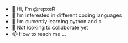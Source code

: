 - 👋 Hi, I’m @repxeR
- 👀 I’m interested in different coding languages
- 🌱 I’m currently learning python and c
- 💞️ Not looking to collaborate yet 
- 📫 How to reach me ...

<!---
repxeR/repxeR is a ✨ special ✨ repository because its `README.md` (this file) appears on your GitHub profile.
You can click the Preview link to take a look at your changes.
--->
